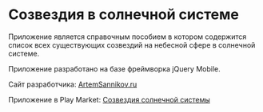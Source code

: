 # Созвездия в солнечной системе

Приложение является справочным пособием в котором содержится список всех существующих созвездий на небесной сфере в солнечной системе.

Приложение разработано на базе фреймворка jQuery Mobile.

Сайт разработчика: [ArtemSannikov.ru](http://artemsannikov.ru)

Приложение в Play Market: [Созвездия солнечной системы](https://play.google.com/store/apps/details?id=ru.stars)